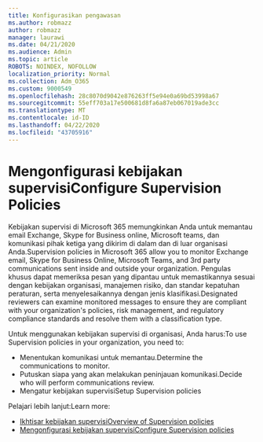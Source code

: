 ```yaml
---
title: Konfigurasikan pengawasan
ms.author: robmazz
author: robmazz
manager: laurawi
ms.date: 04/21/2020
ms.audience: Admin
ms.topic: article
ROBOTS: NOINDEX, NOFOLLOW
localization_priority: Normal
ms.collection: Adm_O365
ms.custom: 9000549
ms.openlocfilehash: 28c8070d9042e876263ff5e94e0a69bd53998a67
ms.sourcegitcommit: 55eff703a17e500681d8fa6a87eb067019ade3cc
ms.translationtype: MT
ms.contentlocale: id-ID
ms.lasthandoff: 04/22/2020
ms.locfileid: "43705916"
---
```

# <a name="configure-supervision-policies"></a><span data-ttu-id="0d5fe-102">Mengonfigurasi kebijakan supervisi</span><span class="sxs-lookup"><span data-stu-id="0d5fe-102">Configure Supervision Policies</span></span>

<span data-ttu-id="0d5fe-103">Kebijakan supervisi di Microsoft 365 memungkinkan Anda untuk memantau email Exchange, Skype for Business online, Microsoft teams, dan komunikasi pihak ketiga yang dikirim di dalam dan di luar organisasi Anda.</span><span class="sxs-lookup"><span data-stu-id="0d5fe-103">Supervision policies in Microsoft 365 allow you to monitor Exchange email, Skype for Business Online, Microsoft Teams, and 3rd party communications sent inside and outside your organization.</span></span> <span data-ttu-id="0d5fe-104">Pengulas khusus dapat memeriksa pesan yang dipantau untuk memastikannya sesuai dengan kebijakan organisasi, manajemen risiko, dan standar kepatuhan peraturan, serta menyelesaikannya dengan jenis klasifikasi.</span><span class="sxs-lookup"><span data-stu-id="0d5fe-104">Designated reviewers can examine monitored messages to ensure they are compliant with your organization's policies, risk management, and regulatory compliance standards and resolve them with a classification type.</span></span>

<span data-ttu-id="0d5fe-105">Untuk menggunakan kebijakan supervisi di organisasi, Anda harus:</span><span class="sxs-lookup"><span data-stu-id="0d5fe-105">To use Supervision policies in your organization, you need to:</span></span>

- <span data-ttu-id="0d5fe-106">Menentukan komunikasi untuk memantau.</span><span class="sxs-lookup"><span data-stu-id="0d5fe-106">Determine the communications to monitor.</span></span>
- <span data-ttu-id="0d5fe-107">Putuskan siapa yang akan melakukan peninjauan komunikasi.</span><span class="sxs-lookup"><span data-stu-id="0d5fe-107">Decide who will perform communications review.</span></span>
- <span data-ttu-id="0d5fe-108">Mengatur kebijakan supervisi</span><span class="sxs-lookup"><span data-stu-id="0d5fe-108">Setup Supervision policies</span></span>

<span data-ttu-id="0d5fe-109">Pelajari lebih lanjut:</span><span class="sxs-lookup"><span data-stu-id="0d5fe-109">Learn more:</span></span>

- [<span data-ttu-id="0d5fe-110">Ikhtisar kebijakan supervisi</span><span class="sxs-lookup"><span data-stu-id="0d5fe-110">Overview of Supervision policies</span></span>](https://docs.microsoft.com/office365/securitycompliance/supervision-policies)
- [<span data-ttu-id="0d5fe-111">Mengonfigurasi kebijakan supervisi</span><span class="sxs-lookup"><span data-stu-id="0d5fe-111">Configure Supervision policies</span></span>](https://docs.microsoft.com/office365/securitycompliance/configure-supervision-policies)
